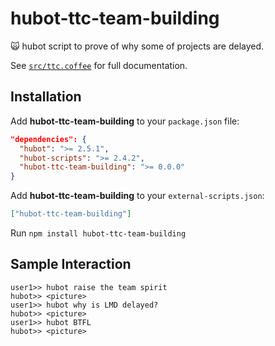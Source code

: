 # hubot-ttc-team-building
:scream_cat: hubot script to prove of why some of projects are delayed.

See [`src/ttc.coffee`](src/ttc.coffee) for full documentation.

## Installation

Add **hubot-ttc-team-building** to your `package.json` file:

```json
"dependencies": {
  "hubot": ">= 2.5.1",
  "hubot-scripts": ">= 2.4.2",
  "hubot-ttc-team-building": ">= 0.0.0"
}
```

Add **hubot-ttc-team-building** to your `external-scripts.json`:

```json
["hubot-ttc-team-building"]
```

Run `npm install hubot-ttc-team-building`

## Sample Interaction

```
user1>> hubot raise the team spirit
hubot>> <picture>
user1>> hubot why is LMD delayed?
hubot>> <picture>
user1>> hubot BTFL
hubot>> <picture>
```